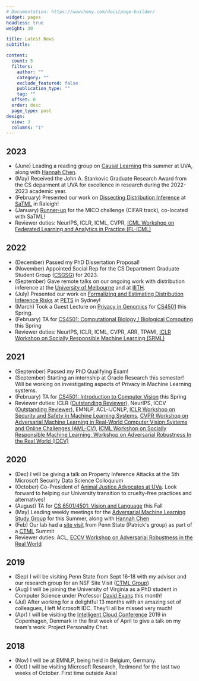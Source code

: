 ```yaml
---
# Documentation: https://wowchemy.com/docs/page-builder/
widget: pages
headless: true
weight: 30

title: Latest News
subtitle:

content:
  count: 5
  filters:
    author: ""
    category: ""
    exclude_featured: false
    publication_type: ""
    tag: ""
  offset: 0
  order: desc
  page_type: post
design:
  view: 3
  columns: "1"
---
```


## 2023

- (June) Leading a reading group on [Causal Learning](https://iamgroot42.github.io/causal-reading-group-23/) this summer at UVA, along with [Hannah Chen](https://hannahxchen.github.io/).
- (May) Received the John A. Stankovic Graduate Research Award from the CS deparment at UVA for excellence in research during the 2022-2023 academic year.
- (February) Presented our work on [Dissecting Distribution Inference](https://www.anshumansuri.me/publication/ddi/) at [SaTML](https://satml.org/) in Raleigh!
- (January) [Runner-up](https://microsoft.github.io/MICO/) for the MICO challenge (CIFAR track), co-located with SaTML!
- Reviewer duties: NeurIPS, ICLR, ICML, CVPR, [ICML Workshop on Federated Learning and Analytics in Practice (FL-ICML)](https://fl-icml2023.github.io/)

## 2022

- (December) Passed my PhD Dissertation Proposal!
- (November) Appointed Social Rep for the CS Department Graduate Student Group ([CSGSG](https://csgsg.org/)) for 2023.
- (September) Gave remote talks on our ongoing work with distribution inference at the [University of Melbourne](https://cis.unimelb.edu.au/) and at [IIITH](https://precog.iiit.ac.in/). 
- (July) Presented our work on [Formalizing and Estimating Distribution Inference Risks](https://www.anshumansuri.me/publication/formest/) at [PETS](https://www.anshumansuri.me/publication/formest/) in Sydney!
- (March) Took a Guest Lecture on [Privacy in Genomics](https://computingbiology.github.io/s22/class18/) for [CS4501](https://computingbiology.github.io/s22/) this Spring.
- (February) TA for [CS4501: Computational Biology / Biological Computing](https://computingbiology.github.io) this Spring
- Reviewer duties: NeurIPS, ICLR, ICML, CVPR, ARR, TPAMI, [ICLR Workshop on Socially Responsible Machine Learning (SRML)](https://iclrsrml.github.io/)

## 2021

- (September) Passed my PhD Qualifying Exam!
- (September) Starting an internship at Oracle Research this semester! Will be working on investigating aspects of Privacy in Machine Learning systems.
- (February) TA for [CS4501: Introduction to Computer Vision](https://www.vicenteordonez.com/vision/) this Spring
- Reviewer duties: ICLR ([Outstanding Reviewer](https://www.google.com/url?q=https%3A%2F%2Ficlr.cc%2FConferences%2F2021%2FReviewers&sa=D)), NeurIPS, ICCV ([Outstanding Reviewer](https://iccv2021.thecvf.com/outstanding-reviewers)), EMNLP, ACL-IJCNLP, [ICLR Workshop on Security and Safety in Machine Learning Systems](https://aisecure-workshop.github.io/aml-iclr2021/), [CVPR Workshop on Adversarial Machine Learning in Real-World Computer Vision Systems and Online Challenges (AML-CV)](https://aisecure-workshop.github.io/amlcvpr2021/), [ICML Workshop on Socially Responsible Machine Learning, Workshop on Adversarial Robustness In the Real World (ICCV)](https://icmlsrml2021.github.io/)

## 2020

- (Dec) I will be giving a talk on Property Inference Attacks at the 5th Microsoft Security Data Science Colloquium
- (October) Co-President of [Animal Justice Advocates at UVa](http://sites.google.com/view/ajauva/). Look forward to helping our University transition to cruelty-free practices and alternatives!
- (August) TA for [CS 6501/4501: Vision and Language](https://www.vicenteordonez.com/vislang/) this Fall
- (May) Leading weekly meetings for the [Adversarial Machine Learning Study Group](https://uvasrg.github.io/advml/) for this Summer, along with [Hannah Chen](https://hannahxchen.github.io/)
- (Feb) Our lab had a [site visit](https://drive.google.com/file/d/1WnerHqeU13P9A53WC7-_-oPyid5kyx-a/view) from Penn State (Patrick's group) as part of a [CTML](https://ctml.psu.edu/people/) Summit
- Reviewer duties: ACL, [ECCV Workshop on Adversarial Robustness in the Real World](https://eccv20-adv-workshop.github.io/)

## 2019

- (Sep) I will be visiting Penn State from Sept 16-18 with my advisor and our research group for an NSF Site Visit  ([CTML Group](https://ctml.psu.edu/))
- (Aug) I will be joining the University of Virginia as a PhD student in Computer Science under Professor [David Evans](http://www.cs.virginia.edu/~evans/) this month!
- (Jul) After working for a delightful 13 months with an amazing set of colleagues, I left Microsoft IDC. They'll all be missed very much!
- (Apr) I will be visiting the [Intelligent Cloud Conference](https://intelligentcloud.dk/) 2019 in Copenhagen, Denmark in the first week of April to give a talk on my team's work: Project Personality Chat.

## 2018

- (Nov) I will be at EMNLP, being held in Belgium, Germany.
- (Oct) I will be visiting Microsoft Research, Redmond for the last two weeks of October. First time outside Asia!
